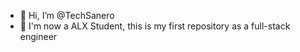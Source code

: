 - 👋 Hi, I’m @TechSanero
- 👀 I'm now a ALX Student, this is my first repository as a full-stack engineer


<!---
TechSanero/TechSanero is a ✨ special ✨ repository because its `README.md` (this file) appears on your GitHub profile.
You can click the Preview link to take a look at your changes.
--->
